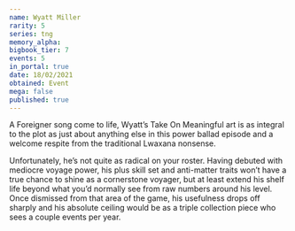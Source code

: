 ```yaml
---
name: Wyatt Miller
rarity: 5
series: tng
memory_alpha:
bigbook_tier: 7
events: 5
in_portal: true
date: 18/02/2021
obtained: Event
mega: false
published: true
---
```


A Foreigner song come to life, Wyatt’s Take On Meaningful art is as integral to the plot as just about anything else in this power ballad episode and a welcome respite from the traditional Lwaxana nonsense.

Unfortunately, he’s not quite as radical on your roster. Having debuted with mediocre voyage power, his plus skill set and anti-matter traits won’t have a true chance to shine as a cornerstone voyager, but at least extend his shelf life beyond what you’d normally see from raw numbers around his level. Once dismissed from that area of the game, his usefulness drops off sharply and his absolute ceiling would be as a triple collection piece who sees a couple events per year.
